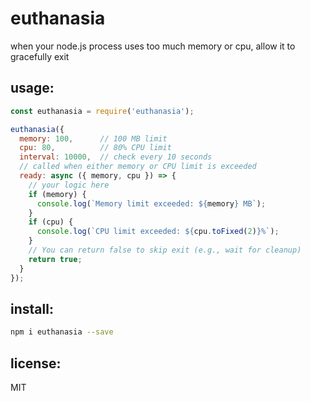 # euthanasia

when your node.js process uses too much memory or cpu, allow it to gracefully exit

## usage:

```js
const euthanasia = require('euthanasia');

euthanasia({
  memory: 100,      // 100 MB limit
  cpu: 80,          // 80% CPU limit
  interval: 10000,  // check every 10 seconds
  // called when either memory or CPU limit is exceeded
  ready: async ({ memory, cpu }) => {
    // your logic here
    if (memory) {
      console.log(`Memory limit exceeded: ${memory} MB`);
    }
    if (cpu) {
      console.log(`CPU limit exceeded: ${cpu.toFixed(2)}%`);
    }
    // You can return false to skip exit (e.g., wait for cleanup)
    return true;
  }
});
```

## install:

```bash
npm i euthanasia --save
```

## license:

MIT
